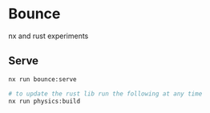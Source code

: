 # Bounce

nx and rust experiments

## Serve

```bash
nx run bounce:serve

# to update the rust lib run the following at any time
nx run physics:build
```
